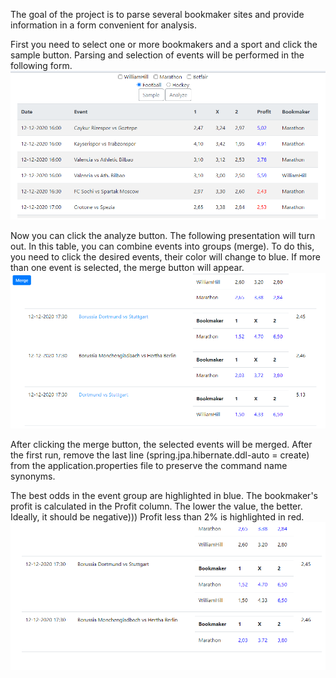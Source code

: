 The goal of the project is to parse several bookmaker sites and provide information in a form convenient for analysis.

First you need to select one or more bookmakers and a sport and click the sample button.
Parsing and selection of events will be performed in the following form.
![alt text](screens/sample.png "Sampling of the events")

Now you can click the analyze button. The following presentation will turn out. 
In this table, you can combine events into groups (merge). 
To do this, you need to click the desired events, their color will change to blue. 
If more than one event is selected, the merge button will appear.
![alt text](screens/analyze1.png "Merging of two events")

After clicking the merge button, the selected events will be merged. 
After the first run, remove the last line (spring.jpa.hibernate.ddl-auto = create)
from the application.properties file to preserve the command name synonyms.

The best odds in the event group are highlighted in blue. 
The bookmaker's profit is calculated in the Profit column. 
The lower the value, the better. Ideally, it should be negative))) 
Profit less than 2% is highlighted in red.
![alt text](screens/analyze2.png "Events after merging")